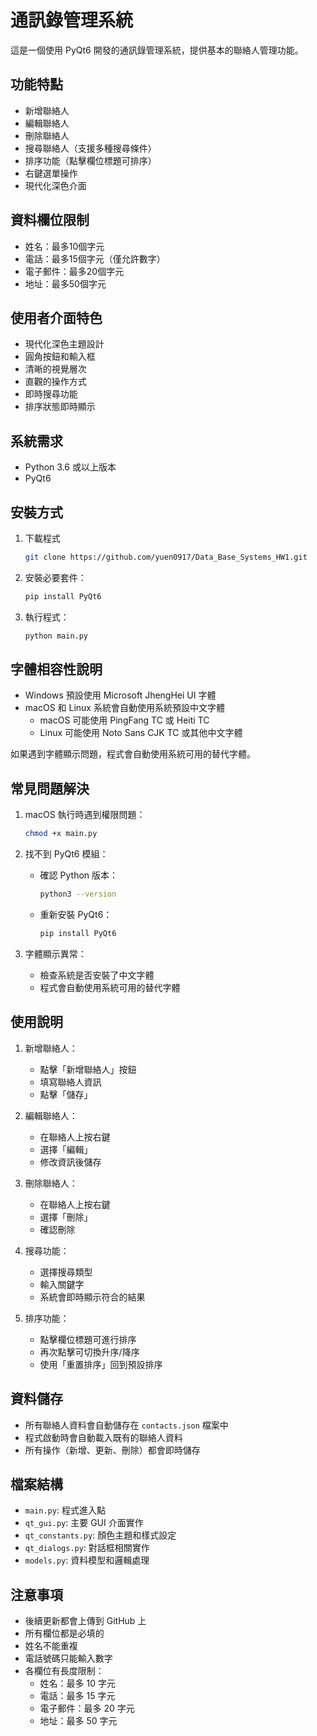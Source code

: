 # 通訊錄管理系統

這是一個使用 PyQt6 開發的通訊錄管理系統，提供基本的聯絡人管理功能。

## 功能特點

- 新增聯絡人
- 編輯聯絡人
- 刪除聯絡人
- 搜尋聯絡人（支援多種搜尋條件）
- 排序功能（點擊欄位標題可排序）
- 右鍵選單操作
- 現代化深色介面

## 資料欄位限制

- 姓名：最多10個字元
- 電話：最多15個字元（僅允許數字）
- 電子郵件：最多20個字元
- 地址：最多50個字元

## 使用者介面特色

- 現代化深色主題設計
- 圓角按鈕和輸入框
- 清晰的視覺層次
- 直觀的操作方式
- 即時搜尋功能
- 排序狀態即時顯示

## 系統需求

- Python 3.6 或以上版本
- PyQt6

## 安裝方式

1. 下載程式

   ```bash
   git clone https://github.com/yuen0917/Data_Base_Systems_HW1.git
   ```

2. 安裝必要套件：

   ```bash
   pip install PyQt6
   ```

3. 執行程式：

   ```bash
   python main.py
   ```

## 字體相容性說明

- Windows 預設使用 Microsoft JhengHei UI 字體
- macOS 和 Linux 系統會自動使用系統預設中文字體
  - macOS 可能使用 PingFang TC 或 Heiti TC
  - Linux 可能使用 Noto Sans CJK TC 或其他中文字體

如果遇到字體顯示問題，程式會自動使用系統可用的替代字體。

## 常見問題解決

1. macOS 執行時遇到權限問題：

   ```bash
   chmod +x main.py
   ```

2. 找不到 PyQt6 模組：
   - 確認 Python 版本：

     ```bash
     python3 --version
     ```

   - 重新安裝 PyQt6：

     ```bash
     pip install PyQt6
     ```

3. 字體顯示異常：
   - 檢查系統是否安裝了中文字體
   - 程式會自動使用系統可用的替代字體

## 使用說明

1. 新增聯絡人：
   - 點擊「新增聯絡人」按鈕
   - 填寫聯絡人資訊
   - 點擊「儲存」

2. 編輯聯絡人：
   - 在聯絡人上按右鍵
   - 選擇「編輯」
   - 修改資訊後儲存

3. 刪除聯絡人：
   - 在聯絡人上按右鍵
   - 選擇「刪除」
   - 確認刪除

4. 搜尋功能：
   - 選擇搜尋類型
   - 輸入關鍵字
   - 系統會即時顯示符合的結果

5. 排序功能：
   - 點擊欄位標題可進行排序
   - 再次點擊可切換升序/降序
   - 使用「重置排序」回到預設排序

## 資料儲存

- 所有聯絡人資料會自動儲存在 `contacts.json` 檔案中
- 程式啟動時會自動載入既有的聯絡人資料
- 所有操作（新增、更新、刪除）都會即時儲存

## 檔案結構

- `main.py`: 程式進入點
- `qt_gui.py`: 主要 GUI 介面實作
- `qt_constants.py`: 顏色主題和樣式設定
- `qt_dialogs.py`: 對話框相關實作
- `models.py`: 資料模型和邏輯處理

## 注意事項

- 後續更新都會上傳到 GitHub 上
- 所有欄位都是必填的
- 姓名不能重複
- 電話號碼只能輸入數字
- 各欄位有長度限制：
  - 姓名：最多 10 字元
  - 電話：最多 15 字元
  - 電子郵件：最多 20 字元
  - 地址：最多 50 字元
